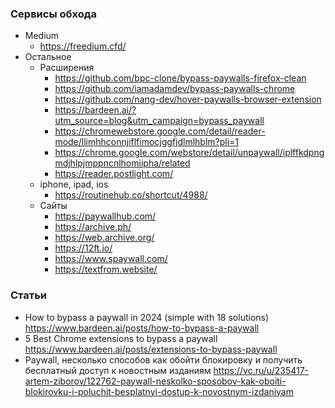 ### Сервисы обхода

- Medium
  - https://freedium.cfd/
- Остальное
  - Расширения
    - https://github.com/bpc-clone/bypass-paywalls-firefox-clean
    - https://github.com/iamadamdev/bypass-paywalls-chrome
    - https://github.com/nang-dev/hover-paywalls-browser-extension
    - https://bardeen.ai/?utm_source=blog&utm_campaign=bypass_paywall
    - https://chromewebstore.google.com/detail/reader-mode/llimhhconnjiflfimocjggfjdlmlhblm?pli=1
    - https://chrome.google.com/webstore/detail/unpaywall/iplffkdpngmdjhlpjmppncnlhomiipha/related
    - https://reader.postlight.com/
  - iphone, ipad, ios
    - https://routinehub.co/shortcut/4988/
  - Сайты
    - https://paywallhub.com/
    - https://archive.ph/
    - https://web.archive.org/
    - https://12ft.io/
    - https://www.spaywall.com/
    - https://textfrom.website/

### Статьи

- How to bypass a paywall in 2024 (simple with 18 solutions) https://www.bardeen.ai/posts/how-to-bypass-a-paywall
- 5 Best Chrome extensions to bypass a paywall https://www.bardeen.ai/posts/extensions-to-bypass-paywall
- Paywall, несколько способов как обойти блокировку и получить бесплатный доступ к новостным изданиям https://vc.ru/u/235417-artem-ziborov/122762-paywall-neskolko-sposobov-kak-oboiti-blokirovku-i-poluchit-besplatnyi-dostup-k-novostnym-izdaniyam
